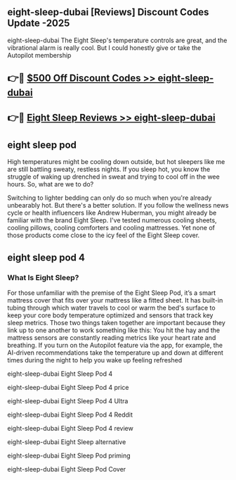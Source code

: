 ## eight-sleep-dubai [Reviews​] Discount Codes Update -2025

eight-sleep-dubai The Eight Sleep's temperature controls are great, and the vibrational alarm is really cool. But I could honestly give or take the Autopilot membership

## 👉🔴 [$500 Off Discount Codes >> eight-sleep-dubai](http://download.freeplayer.one?title=eight-sleep-dubai&ref=18-ES)

## 👉🔴 [Eight Sleep Reviews >> eight-sleep-dubai](http://download.freeplayer.one?title=eight-sleep-dubai&ref=18-ES)

## eight sleep pod

High temperatures might be cooling down outside, but hot sleepers like me are still battling sweaty, restless nights. If you sleep hot, you know the struggle of waking up drenched in sweat and trying to cool off in the wee hours. So, what are we to do?

Switching to lighter bedding can only do so much when you're already unbearably hot. But there's a better solution. If you follow the wellness news cycle or health influencers like Andrew Huberman, you might already be familiar with the brand Eight Sleep. I've tested numerous cooling sheets, cooling pillows, cooling comforters and cooling mattresses. Yet none of those products come close to the icy feel of the Eight Sleep cover.

## eight sleep pod 4

### What Is Eight Sleep?

For those unfamiliar with the premise of the Eight Sleep Pod, it’s a smart mattress cover that fits over your mattress like a fitted sheet. It has built-in tubing through which water travels to cool or warm the bed's surface to keep your core body temperature optimized and sensors that track key sleep metrics. Those two things taken together are important because they link up to one another to work something like this: You hit the hay and the mattress sensors are constantly reading metrics like your heart rate and breathing. If you turn on the Autopilot feature via the app, for example, the AI-driven recommendations take the temperature up and down at different times during the night to help you wake up feeling refreshed

eight-sleep-dubai Eight Sleep Pod 4

eight-sleep-dubai Eight Sleep Pod 4 price

eight-sleep-dubai Eight Sleep Pod 4 Ultra

eight-sleep-dubai Eight Sleep Pod 4 Reddit

eight-sleep-dubai Eight Sleep Pod 4 review

eight-sleep-dubai Eight Sleep alternative

eight-sleep-dubai Eight Sleep Pod priming

eight-sleep-dubai Eight Sleep Pod Cover
